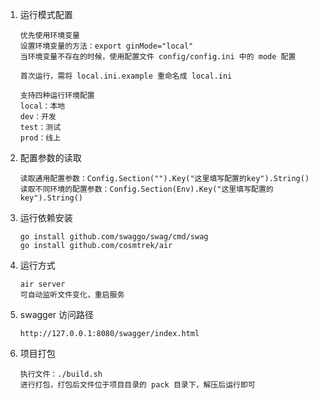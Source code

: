 1. 运行模式配置
    ```
    优先使用环境变量
   设置环境变量的方法：export ginMode="local"
   当环境变量不存在的时候，使用配置文件 config/config.ini 中的 mode 配置
   
   首次运行，需将 local.ini.example 重命名成 local.ini
   
   支持四种运行环境配置
   local：本地
   dev：开发
   test：测试
   prod：线上
    ```
2. 配置参数的读取
    ```
   读取通用配置参数：Config.Section("").Key("这里填写配置的key").String()
   读取不同环境的配置参数：Config.Section(Env).Key("这里填写配置的key").String()
   ```
3. 运行依赖安装
   ```
   go install github.com/swaggo/swag/cmd/swag
   go install github.com/cosmtrek/air
   ```
4. 运行方式
   ```
   air server
   可自动监听文件变化，重启服务
   ```
5. swagger 访问路径
   ```
   http://127.0.0.1:8080/swagger/index.html
   ```
6. 项目打包
   ```
   执行文件：./build.sh
   进行打包，打包后文件位于项目目录的 pack 目录下，解压后运行即可
   ```
